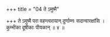 +++
title = "04 ते ऽमुष्मै"

+++
ते ऽमुष्मै परा वहन्त्वरायान् दुर्णाम्नः सदान्वारक्षांसि ।  
कुम्भीका दूषीकाः पीयकान् ॥ ४ ॥